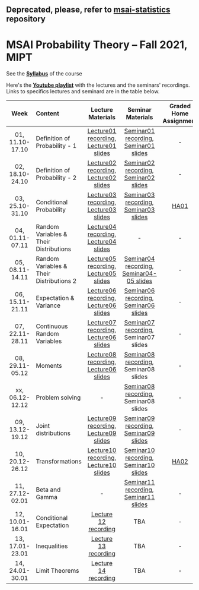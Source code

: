 ## Deprecated, please, refer to [msai-statistics](https://github.com/girafe-ai/msai-statistics) repository


# MSAI Probability Theory – Fall 2021, MIPT

See the [**Syllabus**](https://github.com/girafe-ai/msai-probability/blob/master/Syllabus.md) of the course

Here's the [**Youtube playlist**](https://youtube.com/playlist?list=PLJR10EXrBaAu2GbqLvxt30bhtRGFjjii9) with the lectures and the seminars' recordings. Links to specifics lectures and seminard are in the table below.

| Week   | Content                | Lecture Materials | Seminar Materials | Graded Home Assignment | Deadline | Ungraded Home Assignment |
|:------:|:-----------------------|:-------:|:-------:|:-------------------:|:------------------:|:------------------:|
| 01, 11.10-17.10    | Definition of Probability - 1  | [Lecture01 recording](https://youtu.be/m0ACA-pHHhE), [Lecture01 slides](https://github.com/girafe-ai/msai-probability/blob/master/Lecture_Slides/Lecture01/Lecture01.pdf) | [Seminar01 recording](https://youtu.be/1hdNvWZ027M), [Seminar01 slides](https://github.com/girafe-ai/msai-probability/blob/master/Seminar_materials/Seminar01/Seminar%201%20(Introduction).pdf) | - |  - | - |
| 02, 18.10-24.10    | Definition of Probability - 2  | [Lecture02 recording](https://youtu.be/PQtZ9sudaUU), [Lecture02 slides](https://github.com/girafe-ai/msai-probability/blob/master/Lecture_Slides/Lecture02/Lecture02.pdf) | [Seminar02 recording](https://www.youtube.com/watch?v=CvdN3u6JoFk), [Seminar02 slides](https://github.com/girafe-ai/msai-probability/blob/master/Seminar_materials/Seminar02/Seminar%202%20(Definition%20of%20probability).pdf) | - |  - | - |
| 03, 25.10-31.10    | Conditional Probability | [Lecture03 recording](https://www.youtube.com/watch?v=3xpHTwO81Ys&list=PLJR10EXrBaAu2GbqLvxt30bhtRGFjjii9&index=5), [Lecture03 slides](https://github.com/girafe-ai/msai-probability/blob/master/Lecture_slides/Lecture03/Lecture03.pdf) | [Seminar03 recording](https://www.youtube.com/watch?v=uKVGn8CBCow&list=PLJR10EXrBaAu2GbqLvxt30bhtRGFjjii9&index=6), [Seminar03 slides](https://github.com/girafe-ai/msai-probability/blob/master/Seminar_materials/Seminar03/Seminar%203%20(Conditional%20probability).pdf) | [HA01](https://github.com/girafe-ai/msai-probability/blob/master/home_assignments/MSAI_Prob_HW1.pdf) |  2021-11-28 23:59 | - |
| 04, 01.11-07.11    | Random Variables & Their Distributions | [Lecture04 recording](https://www.youtube.com/watch?v=0ZU3KfRVkQQ&list=PLJR10EXrBaAu2GbqLvxt30bhtRGFjjii9&index=7), [Lecture04 slides](https://github.com/girafe-ai/msai-probability/blob/master/Lecture_slides/Lecture04/Lecture04.pdf) | - | - |  - | - |
| 05, 08.11-14.11    | Random Variables & Their Distributions 2 | [Lecture05 recording](https://www.youtube.com/watch?v=5HxE-V2QN5U&list=PLJR10EXrBaAu2GbqLvxt30bhtRGFjjii9&index=8), [Lecture05 slides](https://github.com/girafe-ai/msai-probability/blob/master/Lecture_slides/Lecture05/Lecture05.pdf) | [Seminar04 recording](https://www.youtube.com/watch?v=9F2cuE7Na7A&list=PLJR10EXrBaAu2GbqLvxt30bhtRGFjjii9&index=10), [Seminar04-05 slides](https://github.com/girafe-ai/msai-probability/blob/master/Seminar_materials/Seminar04-05/Seminar%204-5%20(Random%20variables).pdf) | - | - | - |
| 06, 15.11-21.11    | Expectation & Variance | [Lecture06 recording](https://www.youtube.com/watch?v=0qJU6DInFkM&list=PLJR10EXrBaAu2GbqLvxt30bhtRGFjjii9&index=9), [Lecture06 slides](https://github.com/girafe-ai/msai-probability/blob/master/Lecture_slides/Lecture06/Lecture06.pdf) | [Seminar06 recording](https://www.youtube.com/watch?v=ESbFLsCMsQw&list=PLJR10EXrBaAu2GbqLvxt30bhtRGFjjii9&index=12), [Seminar06 slides](https://github.com/girafe-ai/msai-probability/blob/master/Seminar_materials/Seminar06/Seminar%206%20(Expectation%20and%20Variance).pdf) | - |  - | - |
| 07, 22.11-28.11    | Continuous Random Variables | [Lecture07 recording](https://www.youtube.com/watch?v=ajTwpm6Xmpk&list=PLJR10EXrBaAu2GbqLvxt30bhtRGFjjii9&index=13), [Lecture06 slides](https://github.com/girafe-ai/msai-probability/blob/master/Lecture_slides/Lecture07/Lecture07.pdf) | [Seminar07 recording](https://www.youtube.com/watch?v=oTwdG5WlvAo&list=PLJR10EXrBaAu2GbqLvxt30bhtRGFjjii9&index=14), Seminar07 slides | - | - | - |
| 08, 29.11-05.12    | Moments | [Lecture08 recording](https://www.youtube.com/watch?v=fAYzyN1HiKU&list=PLJR10EXrBaAu2GbqLvxt30bhtRGFjjii9&index=15), [Lecture06 slides](https://github.com/girafe-ai/msai-probability/blob/master/Lecture_slides/Lecture08/Lecture08.pdf) | [Seminar08 recording](https://www.youtube.com/watch?v=6zUYTjaSYPE&list=PLJR10EXrBaAu2GbqLvxt30bhtRGFjjii9&index=16), Seminar08 slides | - |  - | - |
| xx, 06.12-12.12    | Problem solving | - | [Seminar08 recording](https://www.youtube.com/watch?v=YX1652hfKgo&list=PLJR10EXrBaAu2GbqLvxt30bhtRGFjjii9&index=17), Seminar08 slides | - |  - | - |
| 09, 13.12-19.12    | Joint distributions | [Lecture09 recording](https://www.youtube.com/watch?v=0qJU6DInFkM&list=PLJR10EXrBaAu2GbqLvxt30bhtRGFjjii9&index=9), [Lecture09 slides](https://github.com/girafe-ai/msai-probability/blob/master/Lecture_slides/Lecture09/Lecture09.pdf) | [Seminar09 recording](https://www.youtube.com/watch?v=9uoKBWdvfUk&list=PLJR10EXrBaAu2GbqLvxt30bhtRGFjjii9&index=19), [Seminar09 slides](https://github.com/girafe-ai/msai-probability/blob/master/Seminar_materials/Seminar09/Seminar%209%20(Random%20vector).pdf) | - |  - | - |
| 10, 20.12-26.12    | Transformations | [Lecture10 recording](https://www.youtube.com/watch?v=5K8Jkr3Eatg&list=PLJR10EXrBaAu2GbqLvxt30bhtRGFjjii9&index=20), [Lecture10 slides](https://github.com/girafe-ai/msai-probability/blob/master/Lecture_slides/Lecture10/Lecture10.pdf) | [Seminar10 recording](https://www.youtube.com/watch?v=C9iV-0bb6IY&list=PLJR10EXrBaAu2GbqLvxt30bhtRGFjjii9&index=21), [Seminar10 slides](https://github.com/girafe-ai/msai-probability/blob/master/Seminar_materials/Seminar10/Seminar%2010%20(Transformations).pdf) | [HA02](https://github.com/girafe-ai/msai-probability/blob/master/home_assignments/MSAI_Prob_HW2.pdf) |  2022-01-16 23:59 | [SP10](https://github.com/girafe-ai/msai-probability/blob/master/practice_problems/MSAI_Prob_Seminar_10_practice_problems.pdf) |
| 11, 27.12-02.01    | Beta and Gamma | - | [Seminar11 recording](https://www.youtube.com/watch?v=kXVYihOtS78&list=PLJR10EXrBaAu2GbqLvxt30bhtRGFjjii9&index=22), [Seminar11 slides](https://github.com/girafe-ai/msai-probability/blob/master/Seminar_materials/Seminar11/Seminar%2011%20(Beta%20and%20Gamma).pdf) | - |  - | [SP11](https://github.com/girafe-ai/msai-probability/blob/master/practice_problems/MSAI_Prob_Seminar_11_practice_problems.pdf) |
| 12, 10.01-16.01    | Conditional Expectation | [Lecture 12 recording](https://youtu.be/KC8oM9vKRx4) | TBA | - |  - | - |
| 13, 17.01-23.01    | Inequalities | [Lecture 13 recording](https://youtu.be/p7l9RTX_9Hk) | TBA | - |  - | - |
| 14, 24.01-30.01    | Limit Theorems | [Lecture 14 recording](https://youtu.be/d1S-coYywwM) | TBA | - |  - | - |
